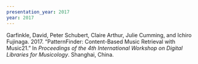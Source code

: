 ```yaml
---
presentation_year: 2017
year: 2017
---
```


Garfinkle, David, Peter Schubert, Claire Arthur, Julie Cumming, and Ichiro Fujinaga. 2017. “PatternFinder: Content-Based Music Retrieval with Music21.” In <i>Proceedings of the 4th International Workshop on Digital Libraries for Musicology</i>. Shanghai, China.